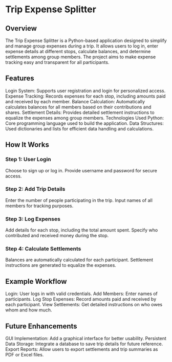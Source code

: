 # Trip Expense Splitter
## Overview
The Trip Expense Splitter is a Python-based application designed to simplify and manage group expenses during a trip. It allows users to log in, enter expense details at different stops, calculate balances, and determine settlements among group members. The project aims to make expense tracking easy and transparent for all participants.

## Features
Login System: Supports user registration and login for personalized access.
Expense Tracking: Records expenses for each stop, including amounts paid and received by each member.
Balance Calculation: Automatically calculates balances for all members based on their contributions and shares.
Settlement Details: Provides detailed settlement instructions to equalize the expenses among group members.
Technologies Used
Python: Core programming language used to build the application.
Data Structures: Used dictionaries and lists for efficient data handling and calculations.

## How It Works
### Step 1: User Login
Choose to sign up or log in.
Provide username and password for secure access.
### Step 2: Add Trip Details
Enter the number of people participating in the trip.
Input names of all members for tracking purposes.
### Step 3: Log Expenses
Add details for each stop, including the total amount spent.
Specify who contributed and received money during the stop.
### Step 4: Calculate Settlements
Balances are automatically calculated for each participant.
Settlement instructions are generated to equalize the expenses.

## Example Workflow
Login:
User logs in with valid credentials.
Add Members:
Enter names of participants.
Log Stop Expenses:
Record amounts paid and received by each participant.
View Settlements:
Get detailed instructions on who owes whom and how much.

## Future Enhancements
 GUI Implementation: Add a graphical interface for better usability.
 Persistent Data Storage: Integrate a database to save trip details for future reference.
 Export Reports: Allow users to export settlements and trip summaries as PDF or Excel files.

